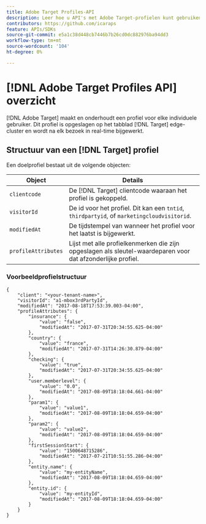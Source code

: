 ```yaml
---
title: Adobe Target Profiles-API
description: Leer hoe u API's met Adobe Target-profielen kunt gebruiken om bezoekersgegevens te verzenden naar [!DNL Target].
contributors: https://github.com/icaraps
feature: APIs/SDKs
source-git-commit: e5a1c38d448cb7446b7b26cd0dc882976ba94dd3
workflow-type: tm+mt
source-wordcount: '104'
ht-degree: 0%

---
```


# [!DNL Adobe Target Profiles API] overzicht

[!DNL Adobe Target] maakt en onderhoudt een profiel voor elke individuele gebruiker. Dit profiel is opgeslagen op het tabblad [!DNL Target] edge-cluster en wordt na elk bezoek in real-time bijgewerkt.

## Structuur van een [!DNL Target] profiel

Een doelprofiel bestaat uit de volgende objecten:

| Object | Details |
| --- | --- |
| `clientcode` | De [!DNL Target] clientcode waaraan het profiel is gekoppeld. |
| `visitorId` | De id voor het profiel. Dit kan een `tntid`, `thirdpartyid`, of `marketingcloudvisitorid`. |
| `modifiedAt` | De tijdstempel van wanneer het profiel voor het laatst is bijgewerkt. |
| `profileAttributes` | Lijst met alle profielkenmerken die zijn opgeslagen als sleutel-waardeparen voor dat afzonderlijke profiel. |

### Voorbeeldprofielstructuur

```
{
    "client": "<your-tenant-name>",
    "visitorId": "a1-mbox3rdPartyId",
    "modifiedAt": "2017-08-18T17:53:39.003-04:00",
    "profileAttributes": {
        "insurance": {
            "value": "false",
            "modifiedAt": "2017-07-31T20:34:55.625-04:00"
        },
        "country": {
            "value": "france",
            "modifiedAt": "2017-07-31T14:26:30.879-04:00"
        },
        "checking": {
            "value": "true",
            "modifiedAt": "2017-07-31T20:34:55.625-04:00"
        },
        "user.memberlevel": {
            "value": "0.0",
            "modifiedAt": "2017-08-09T18:18:04.661-04:00"
        },
        "param1": {
            "value": "value1",
            "modifiedAt": "2017-08-09T18:18:04.659-04:00"
        },
        "param2": {
            "value": "value2",
            "modifiedAt": "2017-08-09T18:18:04.659-04:00"
        },
        "firstSessionStart": {
            "value": "1500648715286",
            "modifiedAt": "2017-07-21T10:51:55.286-04:00"
        },
        "entity.name": {
            "value": "my-entityName",
            "modifiedAt": "2017-08-09T18:18:04.659-04:00"
        },
        "entity.id": {
            "value": "my-entityId",
            "modifiedAt": "2017-08-09T18:18:04.659-04:00"
        }
    }
}
```
